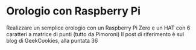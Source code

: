# Orologio con Raspberry Pi

Realizzare un semplice orologio con un Raspberry Pi Zero e un HAT con 6 caratteri a matrice di punti (tutto da Pimoroni)
Il post di riferimento è sul blog di GeekCookies, alla puntata 36

